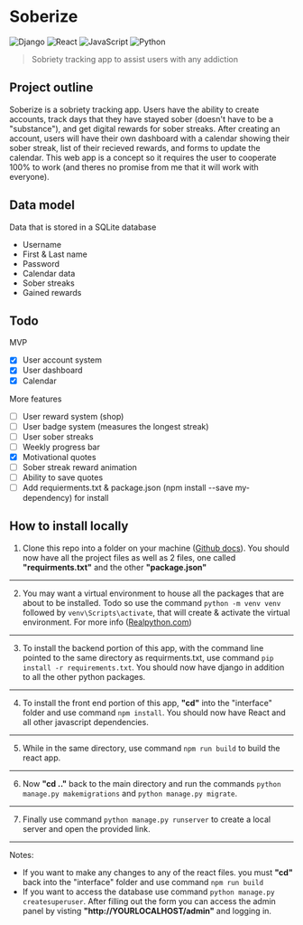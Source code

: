 # Soberize
![Django](https://img.shields.io/badge/django-EFEFEF.svg?style=for-the-badge&logo=django&logoColor=black)
![React](https://img.shields.io/badge/react-EFEFEF.svg?style=for-the-badge&logo=react&logoColor=%2361DAFB)
![JavaScript](https://img.shields.io/badge/javascript-EFEFEF.svg?style=for-the-badge&logo=javascript&logoColor=%23F7DF1E)
![Python](https://img.shields.io/badge/python-EFEFEF?style=for-the-badge&logo=python&logoColor=4584b6)

> Sobriety tracking app to assist users with any addiction

## Project outline
Soberize is a sobriety tracking app. Users have the ability to create accounts, track days that they have stayed sober (doesn't have to be a "substance"), and get digital rewards for sober streaks. After creating an account, users will have their own dashboard with a calendar showing their sober streak, list of their recieved rewards, and forms to update the calendar. This web app is a concept so it requires the user to cooperate 100% to work (and theres no promise from me that it will work with everyone). 

## Data model
Data that is stored in a SQLite database
 - Username
 - First & Last name
 - Password
 - Calendar data
 - Sober streaks
 - Gained rewards
 
 ## Todo
 MVP
 - [X] User account system
 - [X] User dashboard
 - [X] Calendar
 
 More features
 - [ ] User reward system (shop)
 - [ ] User badge system (measures the longest streak)
 - [ ] User sober streaks
 - [ ] Weekly progress bar
 - [X] Motivational quotes
 - [ ] Sober streak reward animation
 - [ ] Ability to save quotes
 - [ ] Add requierments.txt & package.json (npm install --save my-dependency) for install

## How to install locally
1. Clone this repo into a folder on your machine ([Github docs](https://docs.github.com/en/repositories/creating-and-managing-repositories/cloning-a-repository)).
You should now have all the project files as well as 2 files, one called **"requirments.txt"** and the other **"package.json"**

---

2. You may want a virtual environment to house all the packages that are about to be installed. Todo so use the command ```python -m venv venv``` followed by ```venv\Scripts\activate```, that will create & activate the virtual environment. For more info ([Realpython.com](https://realpython.com/python-virtual-environments-a-primer))

---

3. To install the backend portion of this app, with the command line pointed to the same directory as requirments.txt, use command ```pip install -r requirements.txt```. You should now have django in addition to all the other python packages.

---

4. To install the front end portion of this app, **"cd"** into the "interface" folder and use command ```npm install```. You should now have React and all other javascript dependencies.

---

5. While in the same directory, use command ```npm run build``` to build the react app.

---

6. Now **"cd .."** back to the main directory and run the commands ```python manage.py makemigrations``` and ```python manage.py migrate```.

---

7. Finally use command ```python manage.py runserver``` to create a local server and open the provided link.

---


Notes: 
- If you want to make any changes to any of the react files. you must **"cd"** back into the "interface" folder and use command ```npm run build```
- If you want to access the database use command ```python manage.py createsuperuser```. After filling out the form you can access the admin panel by visting **"ht<span>tp://YOURLOCALHOST/admin</span>"** and logging in.

